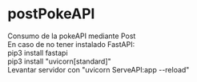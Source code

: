 # postPokeAPI
Consumo de la pokeAPI mediante Post  
En caso de no tener instalado FastAPI:  
pip3 install fastapi  
pip3 install "uvicorn[standard]"  
Levantar servidor con "uvicorn ServeAPI:app --reload"  

